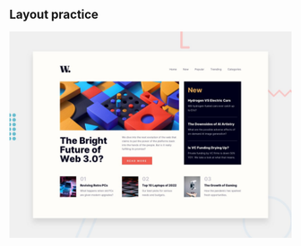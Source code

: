 ## Layout practice

![Design preview for the News homepage coding challenge](./design/desktop-preview.jpg)
